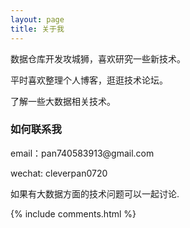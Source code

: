 ```yaml
---
layout: page
title: 关于我 
---
```


数据仓库开发攻城狮，喜欢研究一些新技术。
<p>
平时喜欢整理个人博客，逛逛技术论坛。
<p>
了解一些大数据相关技术。

<p>

<p>


<p>




<p> 

<p> 

<p> 


<h3> 如何联系我 </h3>  

<p> 
email：pan740583913@gmail.com     
<p> 
wechat: cleverpan0720 
<p> 
如果有大数据方面的技术问题可以一起讨论.
<p> 


{% include comments.html %}


